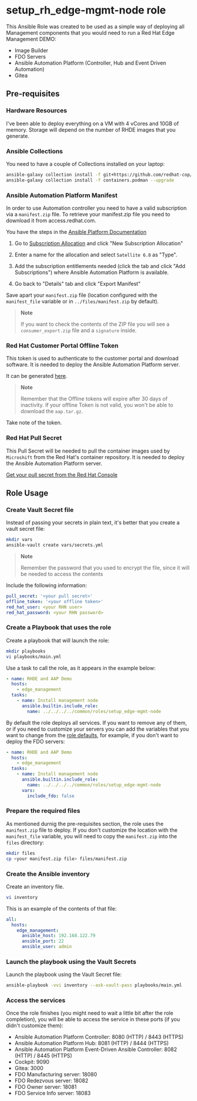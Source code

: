 # setup_rh_edge-mgmt-node role

This Ansible Role was created to be used as a simple way of deploying all Management components that you would need to run a Red Hat Edge Management DEMO:

* Image Builder
* FDO Servers
* Ansible Automation Platform (Controller, Hub and Event Driven Automation)
* Gitea

## Pre-requisites


### Hardware Resources

I've been able to deploy everything on a VM with 4 vCores and 10GB of memory. Storage will depend on the number of RHDE images that you generate.


### Ansible Collections

You need to have a couple of Collections installed on your laptop:

```bash
ansible-galaxy collection install -f git+https://github.com/redhat-cop/infra.osbuild --upgrade
ansible-galaxy collection install -f containers.podman --upgrade
```

### Ansible Automation Platform Manifest

In order to use Automation controller you need to have a valid subscription via a `manifest.zip` file. To retrieve your manifest.zip file you need to download it from access.redhat.com.

You have the steps in the [Ansible Platform Documentation](https://access.redhat.com/documentation/en-us/red_hat_ansible_automation_platform/2.4/html/red_hat_ansible_automation_platform_operations_guide/assembly-aap-obtain-manifest-files)

1. Go to [Subscription Allocation](https://access.redhat.com/management/subscription_allocations) and click "New Subscription Allocation"

2. Enter a name for the allocation and select `Satellite 6.8` as "Type".

3. Add the subscription entitlements needed (click the tab and click "Add Subscriptions") where Ansible Automation Platform is available.

4. Go back to "Details" tab and click "Export Manifest" 

Save apart your `manifest.zip` file (location configured with the `manifest_file` variable or in `../files/manifest.zip` by default).

  >**Note**
  >
  > If you want to check the contents of the ZIP file you will see a `consumer_export.zip` file and a `signature` inside.


### Red Hat Customer Portal Offline Token

This token is used to authenticate to the customer portal and download software. It is needed to deploy the Ansible Automation Platform server.

It can be generated [here](https://access.redhat.com/management/api).

  >**Note**
  >
  >  Remember that the Offline tokens will expire after 30 days of inactivity. If your offline Token is not valid, you won't be able to download the `aap.tar.gz`. 

Take note of the token.


### Red Hat Pull Secret

This Pull Secret will be needed to pull the container images used by `Microshift` from the Red Hat's container repository.  It is needed to deploy the Ansible Automation Platform server.

[Get your pull secret from the Red Hat Console](https://cloud.redhat.com/openshift/install/pull-secret)



## Role Usage

### Create Vault Secret file

Instead of passing your secrets in plain text, it's better that you create a vault secret file:

```bash
mkdir vars
ansible-vault create vars/secrets.yml
```

  >**Note**
  >
  >  Remember the password that you used to encrypt the file, since it will be needed to access the contents

Include the following information:

```yaml
pull_secret: '<your pull secret>'
offline_token: '<your offline token>'
red_hat_user: <your RHN user>
red_hat_password: <your RHN password>
```


### Create a Playbook that uses the role

Create a playbook that will launch the role:

```bash
mkdir playbooks
vi playbooks/main.yml
```


Use a task to call the role, as it appears in the example below:


```yaml
- name: RHDE and AAP Demo
  hosts:
    - edge_management
  tasks:
    - name: Install management node
      ansible.builtin.include_role:
        name: ../../../../common/roles/setup_edge-mgmt-node
```

By default the role deploys all services. If you want to remove any of them, or if you need to customize your servers you can add the variables that you want to change from the [role defaults](defaults/main.yml), for example, if you don't want to deploy the FDO servers:

```yaml
- name: RHDE and AAP Demo
  hosts:
    - edge_management
  tasks:
    - name: Install management node
      ansible.builtin.include_role:
        name: ../../../../common/roles/setup_edge-mgmt-node
      vars:
        include_fdo: false
```


### Prepare the required files

As mentioned durnig the pre-requisites section, the role uses the `manifest.zip` file to deploy. If you don't customize the location with the `manifest_file` variable, you will need to copy the `manifest.zip` into the `files` directory:


```bash
mkdir files
cp <your manifest.zip file> files/manifest.zip
```



### Create the Ansible inventory

Create an inventory file.

```bash
vi inventory
```

This is an example of the contents of that file:

```yaml
all:
  hosts:
    edge_management:
      ansible_host: 192.168.122.79
      ansible_port: 22
      ansible_user: admin
```



### Launch the playbook using the Vault Secrets

Launch the playbook using the Vault Secret file:

```bash
ansible-playbook -vvi inventory --ask-vault-pass playbooks/main.yml
```


### Access the services

Once the role finishes (you might need to wait a little bit after the role completion), you will be able to access the service in these ports (if you didn't customize them):

* Ansible Automation Platform Controller: 8080 (HTTP) / 8443 (HTTPS)
* Ansible Automation Platform Hub:  8081 (HTTP) / 8444 (HTTPS)
* Ansible Automation Platform Event-Driven Ansible Controller:  8082 (HTTP) / 8445 (HTTPS)
* Cockpit: 9090
* Gitea: 3000
* FDO Manufacturing server: 18080
* FDO Redezvous server: 18082
* FDO Owner server: 18081
* FDO Service Info server: 18083



